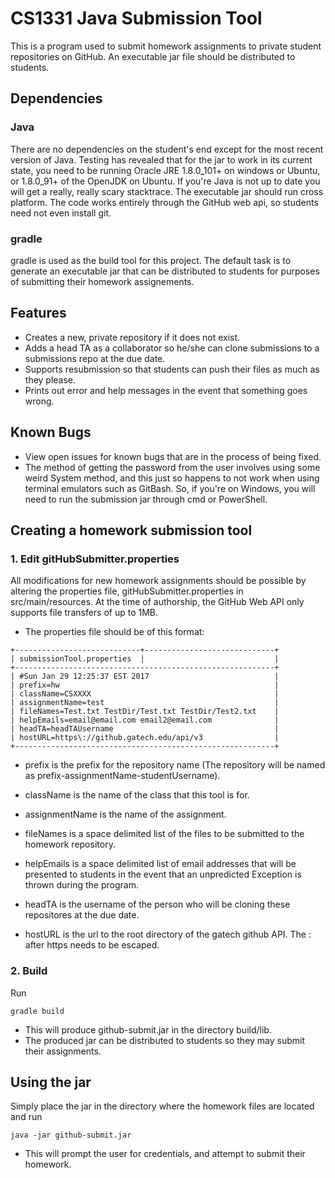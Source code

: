 # CS1331 Java Submission Tool
This is a program used to submit homework assignments to private student
repositories on GitHub. An executable jar file should be distributed to
students.

## Dependencies

### Java
There are no dependencies on the student's end except for the most recent
version of Java. Testing has revealed that for the jar to work in its current
state, you need to be running Oracle JRE 1.8.0\_101+ on windows or Ubuntu, or
1.8.0\_91+ of the OpenJDK on Ubuntu. If you're Java is not up to date you will
get a really, really scary stacktrace. The executable jar should run cross
platform. The code works entirely through the GitHub web api, so students need
not even install git.

### gradle
gradle is used as the build tool for this project. The default task is to
generate an executable jar that can be distributed to students for purposes of
submitting their homework assignements.

## Features
* Creates a new, private repository if it does not exist.
* Adds a head TA as a collaborator so he/she can clone submissions to a
submissions repo at the due date.
* Supports resubmission so that students can push their files as much as they
please.
* Prints out error and help messages in the event that something goes wrong.

## Known Bugs
* View open issues for known bugs that are in the process of being fixed.
* The method of getting the password from the user involves using some weird
System method, and this just so happens to not work when using terminal
emulators such as GitBash. So, if you're on Windows, you will need to run the
submission jar through cmd or PowerShell.

## Creating a homework submission tool

### 1. Edit gitHubSubmitter.properties
All modifications for new homework assignments should be possible by altering
the properties file, gitHubSubmitter.properties in src/main/resources. At the
time of authorship, the GitHub Web API only supports file transfers of up to
1MB.

* The properties file should be of this format:

```
+----------------------------+-----------------------------+
| submissionTool.properties  |                             |
+----------------------------------------------------------+
| #Sun Jan 29 12:25:37 EST 2017                            |
| prefix=hw                                                |
| className=CSXXXX                                         |
| assignmentName=test                                      |
| fileNames=Test.txt TestDir/Test.txt TestDir/Test2.txt    |
| helpEmails=email@email.com email2@email.com              |
| headTA=headTAUsername                                    |
| hostURL=https\://github.gatech.edu/api/v3                |
+----------------------------------------------------------+
```

* prefix is the prefix for the repository name (The repository will be named as
prefix-assignmentName-studentUsername).

* className is the name of the class that this tool is for.

* assignmentName is the name of the assignment.

* fileNames is a space delimited list of the files to be submitted to the
homework repository.

* helpEmails is a space delimited list of email addresses that will be
presented to students in the event that an unpredicted Exception is thrown
during the program.

* headTA is the username of the person who will be cloning these
repositores at the due date.

* hostURL is the url to the root directory of the gatech github API. The :
after https needs to be escaped.

### 2. Build
Run
```
gradle build
```

* This will produce github-submit.jar in the directory build/lib.
* The produced jar can be distributed to students so they may submit their
assignments.

## Using the jar
Simply place the jar in the directory where the homework files are located and
run

```
java -jar github-submit.jar
```

* This will prompt the user for credentials, and attempt to submit their
homework.
